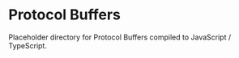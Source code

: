 <!-- Copyright 2018-2020 Signal Messenger, LLC -->
<!-- SPDX-License-Identifier: AGPL-3.0-only -->

# Protocol Buffers

Placeholder directory for Protocol Buffers compiled to JavaScript / TypeScript.
